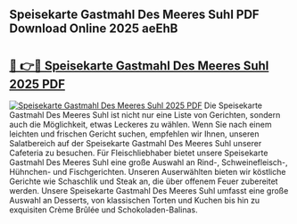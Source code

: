 ## Speisekarte Gastmahl Des Meeres Suhl PDF Download Online 2025 aeEhB

# <h2><a href="http://gce2fah.nevu.top/?p=Speisekarte+Gastmahl+Des+Meeres+Suhl">🔗 👉🔴 Speisekarte Gastmahl Des Meeres Suhl 2025 PDF</a></h2>

[![Speisekarte Gastmahl Des Meeres Suhl 2025 PDF](https://i.imgur.com/dBaPXMq.png)](http://gce2fah.nevu.top/?p=Speisekarte+Gastmahl+Des+Meeres+Suhl)
Die Speisekarte Gastmahl Des Meeres Suhl ist nicht nur eine Liste von Gerichten, sondern auch die Möglichkeit, etwas Leckeres zu wählen. Wenn Sie nach einem leichten und frischen Gericht suchen, empfehlen wir Ihnen, unseren Salatbereich auf der Speisekarte Gastmahl Des Meeres Suhl unserer Cafeteria zu besuchen. Für Fleischliebhaber bietet unsere Speisekarte Gastmahl Des Meeres Suhl eine große Auswahl an Rind-, Schweinefleisch-, Hühnchen- und Fischgerichten. Unseren Auserwählten bieten wir köstliche Gerichte wie Schaschlik und Steak an, die über offenem Feuer zubereitet werden. Unsere Speisekarte Gastmahl Des Meeres Suhl umfasst eine große Auswahl an Desserts, von klassischen Torten und Kuchen bis hin zu exquisiten Crème Brûlée und Schokoladen-Balinas.
